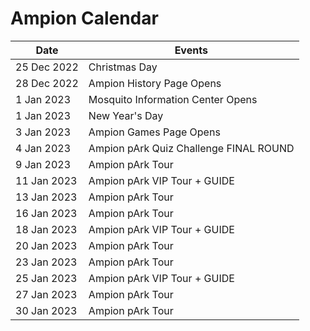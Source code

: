 <head>
  <script async src="https://www.googletagmanager.com/gtag/js?id=G-6971NP6T4P"></script>
  <script>
    window.dataLayer = window.dataLayer || [];
    function gtag(){dataLayer.push(arguments);}
    gtag('js', new Date());

    gtag('config', 'G-6971NP6T4P');
  </script>
</head>

# Ampion Calendar

|     Date    	|                 Events                 	|
|-------------	|----------------------------------------	|
| 25 Dec 2022   | Christmas Day                             |
| 28 Dec 2022   | Ampion History Page Opens                 |
|  1 Jan 2023   | Mosquito Information Center Opens         |
|  1 Jan 2023 	| New Year's Day                        	|
|  3 Jan 2023   | Ampion Games Page Opens                   |
|  4 Jan 2023 	| Ampion pArk Quiz Challenge FINAL ROUND 	|
|  9 Jan 2023 	| Ampion pArk Tour                      	|
| 11 Jan 2023 	| Ampion pArk VIP Tour + GUIDE          	|
| 13 Jan 2023 	| Ampion pArk Tour                      	|
| 16 Jan 2023 	| Ampion pArk Tour                      	|
| 18 Jan 2023 	| Ampion pArk VIP Tour + GUIDE          	|
| 20 Jan 2023 	| Ampion pArk Tour                      	|
| 23 Jan 2023 	| Ampion pArk Tour                      	|
| 25 Jan 2023 	| Ampion pArk VIP Tour + GUIDE          	|
| 27 Jan 2023 	| Ampion pArk Tour                      	|
| 30 Jan 2023 	| Ampion pArk Tour                      	|

